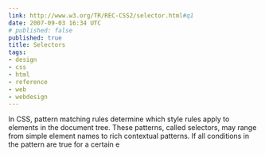 ```yaml
---
link: http://www.w3.org/TR/REC-CSS2/selector.html#q1
date: 2007-09-03 16:34 UTC
# published: false
published: true
title: Selectors
tags:
- design
- css
- html
- reference
- web
- webdesign
---
```


In CSS, pattern matching rules determine which style rules apply to elements in the document tree. These patterns, called selectors, may range from simple element names to rich contextual patterns. If all conditions in the pattern are true for a certain e
